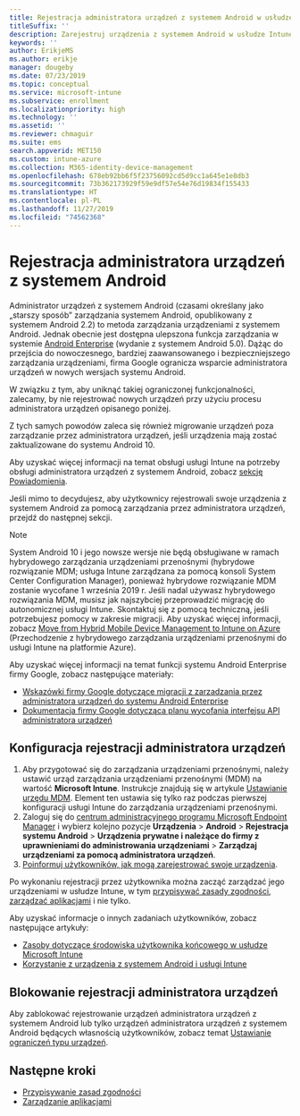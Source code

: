 ```yaml
---
title: Rejestracja administratora urządzeń z systemem Android w usłudze Microsoft Intune
titleSuffix: ''
description: Zarejestruj urządzenia z systemem Android w usłudze Intune przy użyciu rejestracji administratora urządzeń.
keywords: ''
author: ErikjeMS
ms.author: erikje
manager: dougeby
ms.date: 07/23/2019
ms.topic: conceptual
ms.service: microsoft-intune
ms.subservice: enrollment
ms.localizationpriority: high
ms.technology: ''
ms.assetid: ''
ms.reviewer: chmaguir
ms.suite: ems
search.appverid: MET150
ms.custom: intune-azure
ms.collection: M365-identity-device-management
ms.openlocfilehash: 678eb92bb6f5f23756092cd5d9cc1a645e1e8db3
ms.sourcegitcommit: 73b362173929f59e9df57e54e76d19834f155433
ms.translationtype: HT
ms.contentlocale: pl-PL
ms.lasthandoff: 11/27/2019
ms.locfileid: "74562368"
---
```

# <a name="android-device-administrator-enrollment"></a>Rejestracja administratora urządzeń z systemem Android

Administrator urządzeń z systemem Android (czasami określany jako „starszy sposób” zarządzania systemem Android, opublikowany z systemem Android 2.2) to metoda zarządzania urządzeniami z systemem Android. Jednak obecnie jest dostępna ulepszona funkcja zarządzania w systemie [Android Enterprise](https://www.android.com/enterprise/management/) (wydanie z systemem Android 5.0). Dążąc do przejścia do nowoczesnego, bardziej zaawansowanego i bezpieczniejszego zarządzania urządzeniami, firma Google ogranicza wsparcie administratora urządzeń w nowych wersjach systemu Android.

W związku z tym, aby uniknąć takiej ograniczonej funkcjonalności, zalecamy, by nie rejestrować nowych urządzeń przy użyciu procesu administratora urządzeń opisanego poniżej.

Z tych samych powodów zaleca się również migrowanie urządzeń poza zarządzanie przez administratora urządzeń, jeśli urządzenia mają zostać zaktualizowane do systemu Android 10. 

Aby uzyskać więcej informacji na temat obsługi usługi Intune na potrzeby obsługi administratora urządzeń z systemem Android, zobacz [sekcję Powiadomienia](../fundamentals/whats-new.md#decreasing-support-for-android-device-administrator).

Jeśli mimo to decydujesz, aby użytkownicy rejestrowali swoje urządzenia z systemem Android za pomocą zarządzania przez administratora urządzeń, przejdź do następnej sekcji.  


> [!Note]  
> System Android 10 i jego nowsze wersje nie będą obsługiwane w ramach hybrydowego zarządzania urządzeniami przenośnymi (hybrydowe rozwiązanie MDM; usługa Intune zarządzana za pomocą konsoli System Center Configuration Manager), ponieważ hybrydowe rozwiązanie MDM zostanie wycofane 1 września 2019 r. Jeśli nadal używasz hybrydowego rozwiązania MDM, musisz jak najszybciej przeprowadzić migrację do autonomicznej usługi Intune. Skontaktuj się z pomocą techniczną, jeśli potrzebujesz pomocy w zakresie migracji. Aby uzyskać więcej informacji, zobacz [Move from Hybrid Mobile Device Management to Intune on Azure](https://aka.ms/hybrid_notification) (Przechodzenie z hybrydowego zarządzania urządzeniami przenośnymi do usługi Intune na platformie Azure).

Aby uzyskać więcej informacji na temat funkcji systemu Android Enterprise firmy Google, zobacz następujące materiały:
- [Wskazówki firmy Google dotyczące migracji z zarzadzania przez administratora urządzeń do systemu Android Enterprise](http://static.googleusercontent.com/media/android.com/en/enterprise/static/2016/pdfs/enterprise/Android-Enterprise-Migration-Bluebook_2019.pdf)
- [Dokumentacja firmy Google dotycząca planu wycofania interfejsu API administratora urządzeń](https://developers.google.com/android/work/device-admin-deprecation)


## <a name="set-up-device-administrator-enrollment"></a>Konfiguracja rejestracji administratora urządzeń

1. Aby przygotować się do zarządzania urządzeniami przenośnymi, należy ustawić urząd zarządzania urządzeniami przenośnymi (MDM) na wartość **Microsoft Intune**. Instrukcje znajdują się w artykule [Ustawianie urzędu MDM](../fundamentals/mdm-authority-set.md). Element ten ustawia się tylko raz podczas pierwszej konfiguracji usługi Intune do zarządzania urządzeniami przenośnymi.
2. Zaloguj się do [centrum administracyjnego programu Microsoft Endpoint Manager](https://go.microsoft.com/fwlink/?linkid=2109431) i wybierz kolejno pozycje **Urządzenia** > **Android** > **Rejestracja systemu Android** > **Urządzenia prywatne i należące do firmy z uprawnieniami do administrowania urządzeniami** > **Zarządzaj urządzeniami za pomocą administratora urządzeń**.
3. [Poinformuj użytkowników, jak mogą zarejestrować swoje urządzenia](/intune-user-help/enroll-your-device-in-intune-android).  

Po wykonaniu rejestracji przez użytkownika można zacząć zarządzać jego urządzeniami w usłudze Intune, w tym [przypisywać zasady zgodności](../protect/compliance-policy-create-android.md), [zarządzać aplikacjami](../apps/app-management.md) i nie tylko.

Aby uzyskać informacje o innych zadaniach użytkowników, zobacz następujące artykuły:
- [Zasoby dotyczące środowiska użytkownika końcowego w usłudze Microsoft Intune](../fundamentals/end-user-educate.md)
- [Korzystanie z urządzenia z systemem Android i usługi Intune](https://docs.microsoft.com/intune-user-help/using-your-android-device-with-intune)


## <a name="block-device-administrator-enrollment"></a>Blokowanie rejestracji administratora urządzeń
Aby zablokować rejestrowanie urządzeń administratora urządzeń z systemem Android lub tylko urządzeń administratora urządzeń z systemem Android będących własnością użytkowników, zobacz temat [Ustawianie ograniczeń typu urządzeń](enrollment-restrictions-set.md).



## <a name="next-steps"></a>Następne kroki
- [Przypisywanie zasad zgodności](../protect/compliance-policy-create-android.md)
- [Zarządzanie aplikacjami](../apps/app-management.md)
